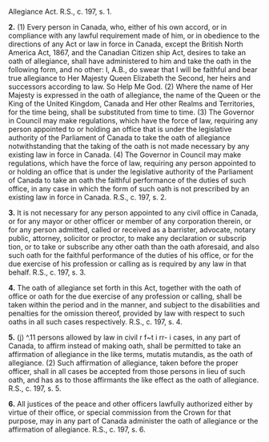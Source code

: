 Allegiance Act. R.S., c. 197, s. 1.

**2.** (1) Every person in Canada, who, either
of his own accord, or in compliance with any
lawful requirement made of him, or in
obedience to the directions of any Act or law
in force in Canada, except the British North
America Act, 1867, and the Canadian Citizen
ship Act, desires to take an oath of allegiance,
shall have administered to him and take the
oath in the following form, and no other:
I, A.B., do swear that I will be faithful and bear true
allegiance to Her Majesty Queen Elizabeth the Second,
her heirs and successors according to law. So Help Me God.
(2) Where the name of Her Majesty is
expressed in the oath of allegiance, the name
of the Queen or the King of the United
Kingdom, Canada and Her other Realms and
Territories, for the time being, shall be
substituted from time to time.
(3) The Governor in Council may make
regulations, which have the force of law,
requiring any person appointed to or holding
an office that is under the legislative authority
of the Parliament of Canada to take the oath
of allegiance notwithstanding that the taking
of the oath is not made necessary by any
existing law in force in Canada.
(4) The Governor in Council may make
regulations, which have the force of law,
requiring any person appointed to or holding
an office that is under the legislative authority
of the Parliament of Canada to take an oath
the faithful performance of the duties of such
office, in any case in which the form of such
oath is not prescribed by an existing law in
force in Canada. R.S., c. 197, s. 2.

**3.** It is not necessary for any person
appointed to any civil office in Canada, or
for any mayor or other officer or member of
any corporation therein, or for any person
admitted, called or received as a barrister,
advocate, notary public, attorney, solicitor or
proctor, to make any declaration or subscrip
tion, or to take or subscribe any other oath
than the oath aforesaid, and also such oath
for the faithful performance of the duties of
his office, or for the due exercise of his
profession or calling as is required by any law
in that behalf. R.S., c. 197, s. 3.

**4.** The oath of allegiance set forth in this
Act, together with the oath of office or oath
for the due exercise of any profession or
calling, shall be taken within the period and
in the manner, and subject to the disabilities
and penalties for the omission thereof,
provided by law with respect to such oaths in
all such cases respectively. R.S., c. 197, s. 4.

**5.** (j) ^.11 persons allowed by law in civil
r f~t i rr- i
cases, in any part of Canada, to affirm instead
of making oath, shall be permitted to take an
affirmation of allegiance in the like terms,
mutatis mutandis, as the oath of allegiance.
(2) Such affirmation of allegiance, taken
before the proper officer, shall in all cases be
accepted from those persons in lieu of such
oath, and has as to those affirmants the like
effect as the oath of allegiance. R.S., c. 197,
s. 5.

**6.** All justices of the peace and other
officers lawfully authorized either by virtue
of their office, or special commission from the
Crown for that purpose, may in any part of
Canada administer the oath of allegiance or
the affirmation of allegiance. R.S., c.
197, s. 6.
